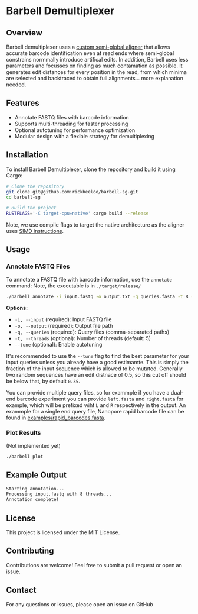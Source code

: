 # Barbell Demultiplexer

## Overview
Barbell demultiplexer uses a [custom semi-global aligner](https://github.com/RagnarGrootKoerkamp/astar-pairwise-aligner) that allows accurate barcode identification even at read ends where semi-global constrains normmally introduce artifical edits. In addition, Barbell uses less parameters and focusses on finding as much contamation as possible. It generates edit distances for every position in the read, from which minima are selected and backtraced to obtain full alignments... more explanation needed.

## Features
- Annotate FASTQ files with barcode information
- Supports multi-threading for faster processing
- Optional autotuning for performance optimization
- Modular design with a flexible strategy for demultiplexing

## Installation

To install Barbell Demultiplexer, clone the repository and build it using Cargo:

```sh
# Clone the repository
git clone git@github.com:rickbeeloo/barbell-sg.git
cd barbell-sg

# Build the project
RUSTFLAGS='-C target-cpu=native' cargo build --release
```

Note, we use compile flags to target the native architecture as the aligner uses [SIMD instructions](https://en.wikipedia.org/wiki/SIMD).

## Usage

### Annotate FASTQ Files
To annotate a FASTQ file with barcode information, use the `annotate` command:
Note, the executable is in `./target/release/`

```sh
./barbell annotate -i input.fastq -o output.txt -q queries.fasta -t 8 --tune
```

**Options:**
- `-i, --input` (required): Input FASTQ file
- `-o, --output` (required): Output file path
- `-q, --queries` (required): Query files (comma-separated paths)
- `-t, --threads` (optional): Number of threads (default: 5)
- `--tune` (optional): Enable autotuning

It's recommended to use the `--tune` flag to find the best parameter for your input queries unless you already have a good estimamte. This is simply the fraction of the input sequence which is allowed to be mutated. Generally two random sequences have an edit distnace of 0.5, so this cut off should be below that, by default `0.35`.

You can provide multiple query files, so for exammple if you have a dual-end barcode experiment you can provide `left.fasta` and `right.fasta` for example, which will  be prefixed wiht `L` and `R` respectively in the output. An exammple for a single end query file, Nanopore rapid barcode file can be found in [examples/rapid_barcodes.fasta](examples/rapid_barcodes.fasta).


### Plot Results
(Not implemented yet)

```sh
./barbell plot
```

## Example Output
```sh
Starting annotation...
Processing input.fastq with 8 threads...
Annotation complete!
```

## License
This project is licensed under the MIT License.

## Contributing
Contributions are welcome! Feel free to submit a pull request or open an issue.

## Contact
For any questions or issues, please open an issue on GitHub


